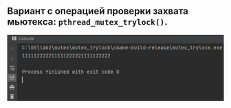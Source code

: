 ## Вариант с операцией проверки захвата мьютекса: ```pthread_mutex_trylock()```.

<p align="center">
  <img src="https://github.com/Xofrio/OSlabs/blob/main/lab2/mutex/mutex_trylock/screen.png" alt="Screenshot" />
</p>
